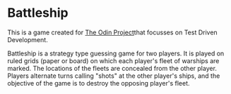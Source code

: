 # Battleship

This is a game created for <a href="https://www.theodinproject.com/lessons/javascript-battleship" title="Go to TOP Battleship Project" class="link-info"> The Odin Project</a>that focusses on Test Driven Development.

Battleship is a strategy type guessing game for two players. It is played on ruled grids (paper or board) on which each player's fleet of warships are marked. The locations of the fleets are concealed from the other player. Players alternate turns calling "shots" at the other player's ships, and the objective of the game is to destroy the opposing player's fleet.